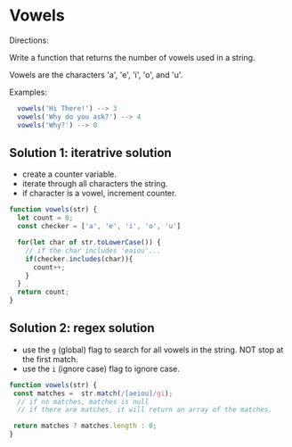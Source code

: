 # Vowels

Directions:

Write a function that returns the number of vowels
used in a string. 

Vowels are the characters 'a', 'e', 'i', 'o', and 'u'.


Examples:
```js
  vowels('Hi There!') --> 3
  vowels('Why do you ask?') --> 4
  vowels('Why?') --> 0
```

## Solution 1: iteratrive solution

- create a counter variable.
- iterate through all characters the string.
- if character is a vowel, increment counter.
```js
function vowels(str) {
  let count = 0;
  const checker = ['a', 'e', 'i', 'o', 'u']

  for(let char of str.toLowerCase()) {
    // if the char includes 'eaiou'...
    if(checker.includes(char)){
      count++;
    } 
  }
  return count;
}
```

## Solution 2: regex solution
- use the `g` (global) flag to search for all vowels in the string. NOT stop at the first match.
- use the `i` (ignore case) flag to ignore case.

```js
function vowels(str) {
 const matches =  str.match(/[aeiou]/gi);
  // if no matches, matches is null
  // if there are matches, it will return an array of the matches. 

 return matches ? matches.length : 0;
}
```